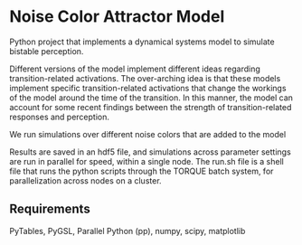 # Noise Color Attractor Model

Python project that implements a dynamical systems model to simulate bistable perception.

Different versions of the model implement different ideas regarding transition-related activations. The over-arching idea is that these models implement specific transition-related activations that change the workings of the model around the time of the transition. In this manner, the model can account for some recent findings between the strength of transition-related responses and perception. 

We run simulations over different noise colors that are added to the model

Results are saved in an hdf5 file, and simulations across parameter settings are run in parallel for speed, within a single node. The run.sh file is a shell file that runs the python scripts through the TORQUE batch system, for parallelization across nodes on a cluster.

## Requirements
PyTables, PyGSL, Parallel Python (pp), numpy, scipy, matplotlib
